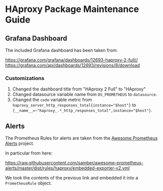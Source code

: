 # HAproxy Package Maintenance Guide

## Grafana Dashboard

The included Grafana dashboard has been taken from:

<https://grafana.com/grafana/dashboards/12693-haproxy-2-full//>
<https://grafana.com/api/dashboards/12693/revisions/8/download>

### Customizations

1. Changed the dashboard title from "HAproxy 2 Full" to "HAproxy"
2. Changed datasource variable name from `DS_PROMETHEUS` to `datasource`.
2. Changed the `code` variable metric from `haproxy_server_http_responses_total{instance="$host"}` to `{__name__=~"haproxy_.*_http_responses_total",instance="$host"}`.

## Alerts

The Prometheus Rules for alerts are taken from the [Awesome Prometheus Alerts](https://samber.github.io/awesome-prometheus-alerts/rules#haproxy-1) project.

In particular from here:

<https://raw.githubusercontent.com/samber/awesome-prometheus-alerts/master/dist/rules/haproxy/embedded-exporter-v2.yml>

We took the contents of the previous link and embedded it into a `PrometheusRule` object.
